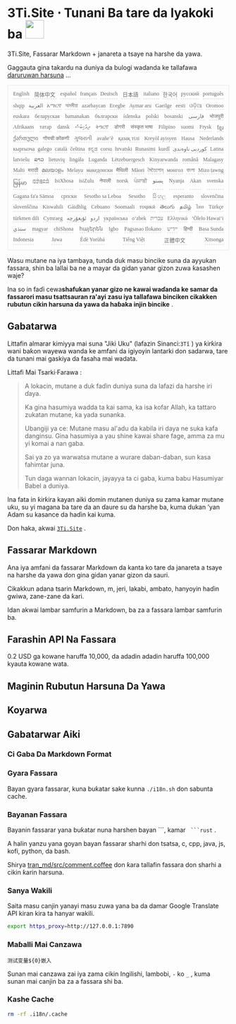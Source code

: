 <h1 style="justify-content:space-between">3Ti.Site ⋅ Tunani Ba tare da Iyakoki ba <img src="//i-01.eu.org/3Ti/logo.svg" style="user-select:none;margin-top:-1px;width:42px"></h1>

3Ti.Site, Fassarar Markdown + janareta a tsaye na harshe da yawa.

Gaggauta gina takardu na duniya da bulogi waɗanda ke tallafawa [ɗaruruwan harsuna](https://github.com/i18n-site/node/blob/main/lang/src/index.js) ...

<pre class="langli" style="display:flex;flex-wrap:wrap;background:transparent;border:1px solid #eee;font-size:12px;box-shadow:0 0 3px inset #eee;padding:12px 5px 4px 12px;justify-content:space-between;"><style>pre.langli i{font-weight:300;font-family:s;margin-right:7px;margin-bottom:8px;font-style:normal;color:#666;border-bottom:1px dashed #ccc;}</style><i>English</i><i> 简体中文 </i><i>español</i><i>français</i><i>Deutsch</i><i> 日本語 </i><i>italiano</i><i>한국어</i><i>русский</i><i>português</i><i>shqip</i><i>‫العربية‬</i><i>አማርኛ</i><i>অসমীয়া</i><i>azərbaycan</i><i>Eʋegbe</i><i>Aymar aru</i><i>Gaeilge</i><i>eesti</i><i>ଓଡ଼ିଆ</i><i>Oromoo</i><i>euskara</i><i>беларуская</i><i>bamanakan</i><i>български</i><i>íslenska</i><i>polski</i><i>bosanski</i><i>‫فارسی‬</i><i>भोजपुरी</i><i>Afrikaans</i><i>татар</i><i>dansk</i><i>‫ދިވެހިބަސް‬</i><i>ትግርኛ</i><i>डोगरी</i><i>संस्कृत भाषा</i><i>Filipino</i><i>suomi</i><i>Frysk</i><i>ខ្មែរ</i><i>ქართული</i><i>गोंयची कोंकणी</i><i>ગુજરાતી</i><i>avañe’ẽ</i><i>қазақ тілі</i><i>Kreyòl ayisyen</i><i>Hausa</i><i>Nederlands</i><i>кыргызча</i><i>galego</i><i>català</i><i>čeština</i><i>ಕನ್ನಡ</i><i>corsu</i><i>hrvatski</i><i>Runasimi</i><i>kurdî</i><i>‫کوردیی ناوەندی‬</i><i>Latina</i><i>latviešu</i><i>ລາວ</i><i>lietuvių</i><i>lingála</i><i>Luganda</i><i>Lëtzebuergesch</i><i>Kinyarwanda</i><i>română</i><i>Malagasy</i><i>Malti</i><i>मराठी</i><i>മലയാളം</i><i>Melayu</i><i>македонски</i><i>मैथिली</i><i>Māori</i><i>মৈতৈলোন্</i><i>монгол</i><i>বাংলা</i><i>Mizo ṭawng</i><i>မြန်မာ</i><i>𞄀𞄄𞄰𞄩𞄍𞄜𞄰</i><i>IsiXhosa</i><i>isiZulu</i><i>नेपाली</i><i>norsk</i><i>ਪੰਜਾਬੀ</i><i>‫پښتو‬</i><i>Nyanja</i><i>Akan</i><i>svenska</i><i>Gagana fa'a Sāmoa</i><i>српски</i><i>Sesotho sa Leboa</i><i>Sesotho</i><i>සිංහල</i><i>esperanto</i><i>slovenčina</i><i>slovenščina</i><i>Kiswahili</i><i>Gàidhlig</i><i>Cebuano</i><i>Soomaali</i><i>тоҷикӣ</i><i>తెలుగు</i><i>தமிழ்</i><i>ไทย</i><i>Türkçe</i><i>türkmen dili</i><i>Cymraeg</i><i>‫ئۇيغۇرچە‬</i><i>‫اردو‬</i><i>українська</i><i>o‘zbek</i><i>‫עברית‬</i><i>Ελληνικά</i><i>ʻŌlelo Hawaiʻi</i><i>‫سنڌي‬</i><i>magyar</i><i>chiShona</i><i>հայերեն</i><i>Igbo</i><i>Pagsasao Ilokano</i><i>‫ייִדיש‬</i><i>हिन्दी</i><i>Basa Sunda</i><i>Indonesia</i><i>Jawa</i><i>Èdè Yorùbá</i><i>Tiếng Việt</i><i> 正體中文 </i><i>Xitsonga</i></pre>

Wasu mutane na iya tambaya, tunda duk masu bincike suna da ayyukan fassara, shin ba lallai ba ne a mayar da gidan yanar gizon zuwa ƙasashen waje?

Ina so in faɗi cewa**shafukan yanar gizo ne kawai waɗanda ke samar da fassarori masu tsattsauran ra'ayi zasu iya tallafawa binciken cikakken rubutun cikin harsuna da yawa da haɓaka injin bincike** .

## Gabatarwa

Littafin almarar kimiyya mai suna &quot;Jiki Uku&quot; (lafazin Sinanci:`3Tǐ` ) ya ƙirƙira wani baƙon wayewa wanda ke amfani da igiyoyin lantarki don sadarwa, tare da tunani mai gaskiya da fasaha mai wadata.

Littafi Mai Tsarki·Farawa :

> A lokacin, mutane a duk faɗin duniya suna da lafazi da harshe iri ɗaya.
>
> Ka gina hasumiya wadda ta kai sama, ka isa kofar Allah, ka tattaro zukatan mutane, ka yada sunanka.
>
> Ubangiji ya ce: Mutane masu al'adu da kabila iri daya ne suka kafa danginsu. Gina hasumiya a yau shine kawai share fage, amma za mu yi komai a nan gaba.
>
> Sai ya zo ya warwatsa mutane a wurare daban-daban, sun kasa fahimtar juna.
>
> Tun daga wannan lokacin, jayayya ta ci gaba, kuma babu Hasumiyar Babel a duniya.

Ina fata in ƙirƙira kayan aiki domin mutanen duniya su zama kamar mutane uku, su yi magana ba tare da an ɗaure su da harshe ba, kuma dukan ’yan Adam su kasance da haɗin kai kuma.

Don haka, akwai [`3Ti.Site`](//3Ti.Site) .

## Fassarar Markdown

Ana iya amfani da fassarar Markdown da kanta ko tare da janareta a tsaye na harshe da yawa don gina gidan yanar gizon da sauri.

Cikakkun adana tsarin Markdown, m, jeri, lakabi, ambato, hanyoyin haɗin gwiwa, zane-zane da ƙari.

Idan akwai lambar samfurin a Markdown, ba za a fassara lambar samfurin ba.

## Farashin API Na Fassara

0.2 USD ga kowane haruffa 10,000, da adadin adadin haruffa 100,000 kyauta kowane wata.

## Maginin Rubutun Harsuna Da Yawa

## Koyarwa

## Gabatarwar Aiki

### Ci Gaba Da Markdown Format

### Gyara Fassara

Bayan gyara fassarar, kuna buƙatar sake kunna `./i18n.sh` don sabunta cache.

### Bayanan Fassara

Bayanin fassarar yana buƙatar nuna harshen bayan \```, kamar ` ```rust` .

A halin yanzu yana goyan bayan fassarar sharhi don tsatsa, c, cpp, java, js, kofi, python, da bash.

Shirya [tran_md/src/comment.coffee](https://github.com/i18n-site/node/blob/main/tran_md/src/comment.coffee) don ƙara tallafin fassara don sharhi a cikin ƙarin harsuna.

### Sanya Wakili

Saita masu canjin yanayi masu zuwa yana ba da damar Google Translate API kiran kira ta hanyar wakili.

```bash
export https_proxy=http://127.0.0.1:7890
```

### Maɓalli Mai Canzawa

```
测试变量${0}嵌入
```

Sunan mai canzawa zai iya zama cikin Ingilishi, lambobi, `-` ko `_` , kuma sunan mai canjin ba za a fassara shi ba.

### Kashe Cache

```bash
rm -rf .i18n/.cache
```

